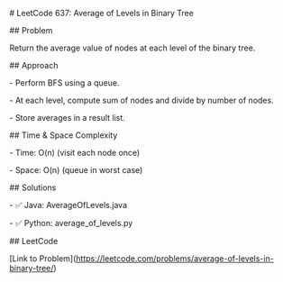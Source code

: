 \# LeetCode 637: Average of Levels in Binary Tree



\## Problem

Return the average value of nodes at each level of the binary tree.



\## Approach

\- Perform BFS using a queue.

\- At each level, compute sum of nodes and divide by number of nodes.

\- Store averages in a result list.



\## Time \& Space Complexity

\- Time: O(n) (visit each node once)

\- Space: O(n) (queue in worst case)



\## Solutions

\- ✅ Java: AverageOfLevels.java

\- ✅ Python: average\_of\_levels.py



\## LeetCode

\[Link to Problem](https://leetcode.com/problems/average-of-levels-in-binary-tree/)



